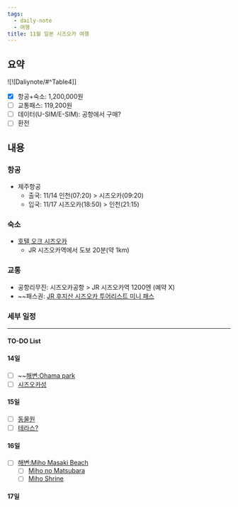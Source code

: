 ```yaml
---
tags:
  - daily-note
  - 여행
title: 11월 일본 시즈오카 여행
---
```

## 요약
![![Daliynote/#^Table4]]
- [x] 항공+숙소: 1,200,000원
- [ ] 교통패스: 119,200원
- [ ] 데이터(U-SIM/E-SIM): 공항에서 구매?
- [ ] 환전

## 내용
### 항공
- 제주항공
	- 출국: 11/14 인천(07:20) > 시즈오카(09:20)
	- 입국: 11/17 시즈오카(18:50) > 인천(21:15)
### 숙소
- [호텔 오크 시즈오카](https://www.agoda.com/ko-kr/hotel-oak-shizuoka/hotel/shizuoka-jp.html?finalPriceView=1&isShowMobileAppPrice=false&cid=1922887&numberOfBedrooms=&familyMode=false&adults=2&children=0&rooms=1&maxRooms=0&checkIn=2024-11-14&isCalendarCallout=false&childAges=&numberOfGuest=0&missingChildAges=false&travellerType=1&showReviewSubmissionEntry=false&currencyCode=KRW&isFreeOccSearch=false&tag=fdc418f8-5373-43b7-a3c2-5df833d80072&los=3&searchrequestid=0463c152-e087-469d-9d5d-d69fedfc0d1e&ds=INB63dH0wOwZoiAS)
	- JR 시즈오카역에서 도보 20분(약 1km)
### 교통
- 공항리무진: 시즈오카공항 > JR 시즈오카역 1200엔 (예약 X)
- ~~패스권: [JR 후지산 시즈오카 투어리스트 미니 패스](https://www.klook.com/ko/activity/2816-3-day-mt-fuji-shizuoka-area-mini-jr-pass/)

### 세부 일정
---
#### TO-DO List
#### 14일
- [ ] ~~[해변:Ohama park](https://maps.app.goo.gl/P5nBwDBYJMphDmWN7)
- [ ] [시즈오카성](https://maps.app.goo.gl/9pv2Pnpk8nnJJHzV7)
#### 15일
- [ ] [동물원](https://maps.app.goo.gl/ETatpNkaWnYM4Y4s8)
- [ ] [테라스?](https://maps.app.goo.gl/jqcUq4cMiFNXP9q7A)
#### 16일
- [ ] [해변:Miho Masaki Beach](https://maps.app.goo.gl/WCYmkhDA3xNbmxwB8)
	- [ ] [Miho no Matsubara](https://maps.app.goo.gl/YchFXtDsev9QbxjP9)
	- [ ] [Miho Shrine](https://maps.app.goo.gl/S32DLBLqVM2BzJM1A)
#### 17일

